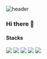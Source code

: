 ![header](https://capsule-render.vercel.app/api?type=waving&color=ADDFFF&fontColor=000000&height=300&section=header&text=Jaeseok%20Kim&fontSize=90)

### Hi there 👋

#### Stacks
<div>
  <img src="https://img.shields.io/badge/Python-3776AB?style=for-the-badge&logo=Python&logoColor=white">
  <img src="https://img.shields.io/badge/javascript-F7DF1E?style=for-the-badge&logo=기술스택아이콘&logoColor=white">
  <img src="https://img.shields.io/badge/React-61DAFB?style=for-the-badge&logo=기술스택아이콘&logoColor=white">
  <img src="https://img.shields.io/badge/vuedotjs-4FC08D?style=for-the-badge&logo=기술스택아이콘&logoColor=white">
  <img src="https://img.shields.io/badge/flutter-02569B?style=for-the-badge&logo=기술스택아이콘&logoColor=white">
</div> 
<!--
**jaesekim/jaesekim** is a ✨ _special_ ✨ repository because its `README.md` (this file) appears on your GitHub profile.

Here are some ideas to get you started:

- 🔭 I’m currently working on ...
- 🌱 I’m currently learning ...
- 👯 I’m looking to collaborate on ...
- 🤔 I’m looking for help with ...
- 💬 Ask me about ...
- 📫 How to reach me: ...
- 😄 Pronouns: ...
- ⚡ Fun fact: ...
-->
